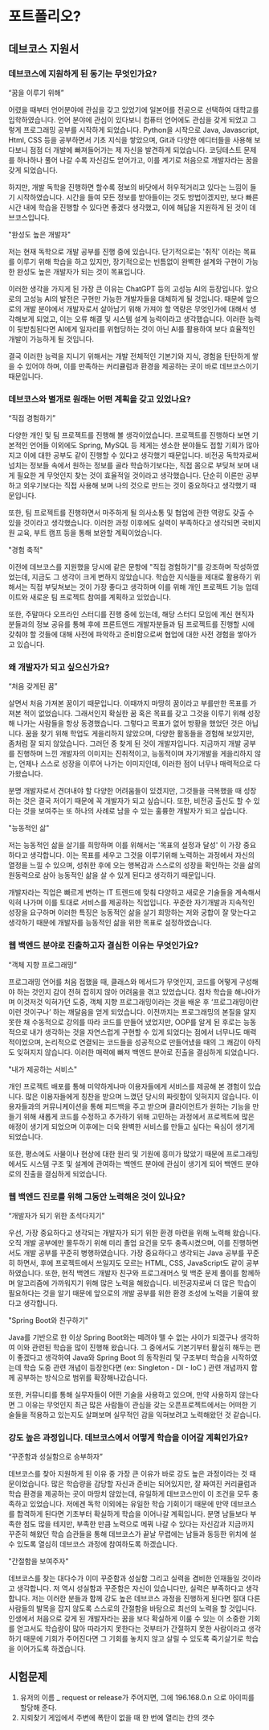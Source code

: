 # 포트폴리오?

## 데브코스 지원서

### 데브코스에 지원하게 된 동기는 무엇인가요?

“꿈을 이루기 위해”

어렸을 때부터 언어분야에 관심을 갖고 있었기에 일본어를 전공으로 선택하여 대학교를 입학하였습니다. 언어 분야에 관심이 있다보니 컴퓨터 언어에도 관심을 갖게 되었고 그렇게 프로그래밍 공부를 시작하게 되었습니다. Python을 시작으로 Java, Javascript, Html, CSS 등을 공부하면서 기초 지식을 쌓았으며, Git과 다양한 에디터들을 사용해 보다보니 점점 더 개발에 빠져들어가는 제 자신을 발견하게 되었습니다. 코딩테스트 문제를 하나하나 풀어 나갈 수록 자신감도 얻어가고, 이를 계기로 처음으로 개발자라는 꿈을 갖게 되었습니다.

하지만, 개발 독학을 진행하면 할수록 정보의 바닷에서 허우적거리고 있다는 느낌이 들기 시작하였습니다. 시간을 들여 모든 정보를 받아들이는 것도 방법이겠지만, 보다 빠른 시간 내에 학습을 진행할 수 있다면 좋겠다 생각했고, 이에 해답을 지원하게 된 것이 데브코스입니다.



"완성도 높은 개발자"

저는 현재 독학으로 개발 공부를 진행 중에 있습니다. 단기적으로는 '취직' 이라는 목표를 이루기 위해 학습을 하고 있지만, 장기적으로는 빈틈없이 완벽한 설계와 구현이 가능한 완성도 높은 개발자가 되는 것이 목표입니다. 

이러한 생각을 가지게 된 가장 큰 이유는 ChatGPT 등의 고성능 AI의 등장입니다. 앞으로의 고성능 AI의 발전은 구현만 가능한 개발자들을 대체하게 될 것입니다. 때문에 앞으로의 개발 분야에서 개발자로서 살아남기 위해 가져야 할 역량은 무엇인가에 대해서 생각해보게 되었고, 이는 오류 해결 및 시스템 설계 능력이라고 생각했습니다. 이러한 능력이 뒷받침된다면 AI에게 일자리를 위협당하는 것이 아닌 AI를 활용하여 보다 효율적인 개발이 가능하게 될 것입니다.

결국 이러한 능력을 지니기 위해서는 개발 전체적인 기본기와 지식, 경험을 탄탄하게 쌓을 수 있어야 하며, 이를 만족하는 커리큘럼과 환경을 제공하는 곳이 바로 데브코스이기 때문입니다.

### 데브코스와 별개로 원래는 어떤 계획을 갖고 있었나요?

“직접 경험하기”

다양한 개인 및 팀 프로젝트를 진행해 볼 생각이었습니다. 프로젝트를 진행하다 보면 기본적인 언어들 이외에도 Spring, MySQL 등 제게는 생소한 분야들도 접할 기회가 많아지고 이에 대한 공부도 같이 진행할 수 있다고 생각했기 때문입니다. 비전공 독학자로써 넘치는 정보들 속에서 원하는 정보를 골라 학습하기보다는, 직접 몸으로 부딪쳐 보며 내게 필요한 게 무엇인지 찾는 것이 효율적일 것이라고 생각했습니다. 단순히 이론만 공부하고 외우기보다는 직접 사용해 보며 나의 것으로 만드는 것이 중요하다고 생각했기 때문입니다.

또한, 팀 프로젝트를 진행하면서 마주하게 될 의사소통 및 협업에 관한 역량도 갖출 수 있을 것이라고 생각했습니다. 이러한 과정 이후에도 실력이 부족하다고 생각되면 국비지원 교육, 부트 캠프 등을 통해 보완할 계획이었습니다.



"경험 축적"

이전에 데브코스를 지원했을 당시에 같은 문항에 "직접 경험하기"를 강조하며 작성하였었는데, 지금도 그 생각이 크게 변하지 않았습니다. 학습한 지식들을 제대로 활용하기 위해서는 직접 부딪쳐보는 것이 가장 좋다고 생각하며 이를 위해 개인 프로젝트 기능 업데이트와 새로운 팀 프로젝트 참여를 계획하고 있었습니다. 

또한, 주말마다 오프라인 스터디를 진행 중에 있는데, 해당 스터디 모임에 계신 현직자 분들과의 정보 공유를 통해 후에 프론트엔드 개발자분들과 팀 프로젝트를 진행할 시에 갖춰야 할 것들에 대해 사전에 파악하고 준비함으로써 협업에 대한 사전 경험을 쌓아가고 있습니다.

### 왜 개발자가 되고 싶으신가요?

“처음 갖게된 꿈”

살면서 처음 가져본 꿈이기 때문입니다. 이때까지 마땅히 꿈이라고 부를만한 목표를 가져본 적이 없었습니다. 그래서인지 확실한 꿈 혹은 목표를 갖고 그것을 이루기 위해 성장해 나가는 사람들을 항상 동경했습니다. 그렇다고 목표가 없어 방황을 했었던 것은 아닙니다. 꿈을 찾기 위해 학업도 게을리하지 않았으며, 다양한 활동들을 경험해 보았지만, 좀처럼 잘 되지 않았습니다. 그러던 중 찾게 된 것이 개발자입니다. 지금까지 개발 공부를 진행하며 느낀 개발자의 이미지는 진취적이고, 능동적이며 자기개발을 게을리하지 않는, 언제나 스스로 성장을 이루어 나가는 이미지인데, 이러한 점이 너무나 매력적으로 다가왔습니다.

분명 개발자로서 견뎌내야 할 다양한 어려움들이 있겠지만, 그것들을 극복했을 때 성장하는 것은 결국 저이기 때문에 꼭 개발자가 되고 싶습니다. 또한, 비전공 출신도 할 수 있다는 것을 보여주는 또 하나의 사례로 남을 수 있는 훌륭한 개발자가 되고 싶습니다.



"능동적인 삶"

저는 능동적인 삶을 살기를 희망하며 이를 위해서는 '목표의 설정과 달성' 이 가장 중요하다고 생각합니다. 이는 목표를 세우고 그것을 이루기위해 노력하는 과정에서 자신의 열정을 느낄 수 있으며, 성취한 후에 오는 행복감과 스스로의 성장을 확인하는 것을 삶의 원동력으로 삼아 능동적인 삶을 살 수 있게 된다고 생각하기 때문입니다. 

개발자라는 직업은 빠르게 변하는 IT 트렌드에 맞춰 다양하고 새로운 기술들을 계속해서 익혀 나가며 이를 토대로 서비스를 제공하는 직업입니다. 꾸준한 자기개발과 지속적인 성장을 요구하며 이러한 특징은 능동적인 삶을 살기 희망하는 저와 궁합이 잘 맞는다고 생각하기 때문에 개발자를 능동적인 삶을 위한 목표로 설정하였습니다.



### 웹 백엔드 분야로 진출하고자 결심한 이유는 무엇인가요?

“객체 지향 프로그래밍”

프로그래밍 언어를 처음 접했을 때, 클래스와 메서드가 무엇인지, 코드를 어떻게 구성해야 하는 것인지 감이 전혀 잡히지 않아 어려움을 겪고 있었습니다. 점차 학습을 해나아가며 이것저것 익혀가던 도중, 객체 지향 프로그래밍이라는 것을 배운 후 ‘프로그래밍이란 이런 것이구나’ 하는 깨달음을 얻게 되었습니다. 이전까지는 프로그래밍의 본질을 알지 못한 채 수동적으로 강의를 따라 코드를 만들어 냈었지만, OOP를 알게 된 후로는 능동적으로 내가 생각하는 것을 자연스럽게 구현할 수 있게 되었다는 점에서 너무나도 매력적이었으며, 논리적으로 연결되는 코드들을 성공적으로 만들어냈을 때의 그 쾌감이 아직도 잊혀지지 않습니다. 이러한 매력에 빠져 백엔드 분야로 진출을 결심하게 되었습니다.



"내가 제공하는 서비스"

개인 프로젝트 배포를 통해 미약하게나마 이용자들에게 서비스를 제공해 본 경험이 있습니다. 많은 이용자들에게 칭찬을 받으며 느꼈던 당시의 짜릿함이 잊혀지지 않습니다. 이용자들과의 커뮤니케이션을 통해 피드백을 주고 받으며 클라이언트가 원하는 기능을 만들기 위해 새롭게 코드를 수정하고 추가하기 위해 고민하는 과정에서 프로젝트에 많은 애정이 생기게 되었으며 이후에는 더욱 완벽한 서비스를 만들고 싶다는 욕심이 생기게 되었습니다. 

또한, 평소에도 사물이나 현상에 대한 원리 및 기원에 흥미가 많았기 때문에 프로그래밍에서도 시스템 구조 및 설계에 관여하는 백엔드 분야에 관심이 생기게 되어 백엔드 분야로의 진출을 결심하게 되었습니다.



### 웹 백엔드 진로를 위해 그동안 노력해온 것이 있나요?

“개발자가 되기 위한 초석다지기”

우선, 가장 중요하다고 생각되는 개발자가 되기 위한 환경 마련을 위해 노력해 왔습니다. 오직 개발 공부에만 몰두하기 위해 미리 졸업 요건을 모두 충족시켰으며, 이를 진행하면서도 개발 공부를 꾸준히 병행하였습니다. 가장 중요하다고 생각되는 Java 공부를 꾸준히 하면서, 후에 프로젝트에서 쓰일지도 모르는 HTML, CSS, JavaScript도 같이 공부하였습니다. 또한, 현직 백엔드 개발자 친구와 프로그래머스 및 백준 문제 풀이를 함께하며 알고리즘에 가까워지기 위해 많은 노력을 해왔습니다. 비전공자로써 더 많은 학습이 필요하다는 것을 알기 때문에 앞으로의 개발 공부를 위한 환경 조성에 노력을 기울여 왔다고 생각합니다.



"Spring Boot와 친구하기"

Java를 기반으로 한 이상 Spring Boot와는 떼려야 뗄 수 없는 사이가 되겠구나 생각하여 이와 관련된 학습을 많이 진행해 왔습니다. 그 중에서도 기본기부터 활실히 해두는 편이 좋겠다고 생각하여 Java와 Spring Boot 의 동작원리  및 구조부터 학습을 시작하였는데 학습 도중 관련 개념이 등장한다면 (ex: Singleton - DI - IoC ) 관련 개념까지 함께 공부하는 방식으로 범위를 확장해나갔습니다.

또한, 커뮤니티를 통해 실무자들이 어떤 기술을 사용하고 있으며, 만약 사용하지 않는다면 그 이유는 무엇인지 최근 많은 사람들이 관심을 갖는 오픈프로젝트에서는 어떠한 기술들을 적용하고 있는지도 살펴보며 실무적인 감을 익혀보려고 노력해왔던 것 같습니다.



### 강도 높은 과정입니다. 데브코스에서 어떻게 학습을 이어갈 계획인가요?

“꾸준함과 성실함으로 승부하자”

데브코스를 찾아 지원하게 된 이유 중 가장 큰 이유가 바로 강도 높은 과정이라는 것 때문이었습니다. 많은 학습량을 감당할 자신과 준비는 되어있지만, 잘 짜여진 커리큘럼과 학습 환경을 제공하는 곳이 마땅치 않았는데, 유일하게 데브코스만이 이 조건을 모두 충족하고 있었습니다. 저에겐 독학 이외에는 유일한 학습 기회이기 때문에 만약 데브코스를 합격하게 된다면 기초부터 확실하게 학습을 이어나갈 계획입니다. 분명 남들보다 부족한 점도 많을 테지만, 부족한 만큼 노력으로 메꿔 나갈 수 있다는 자신감과 지금까지 꾸준히 해왔던 학습 습관들을 통해 데브코스가 끝날 무렵에는 남들과 동등한 위치에 설 수 있도록 열심히 데브코스 과정에 참여하도록 하겠습니다.



"간절함을 보여주자"

데브코스를 찾는 대다수가 이미 꾸준함과 성실함 그리고 실력을 겸비한 인재들일 것이라고 생각합니다. 저 역시 성실함과 꾸준함은 자신이 있습니다만, 실력은 부족하다고 생각합니다. 저는 이러한 분들과 함께 강도 높은 데브코스 과정을 진행하게 된다면 절대 다른 사람들의 발목을 잡지 않도록 스스로의 간절함을 바탕으로 최선의 노력을 할 것입니다. 인생에서 처음으로 갖게 된 개발자라는 꿈을 보다 확실하게 이룰 수 있는 이 소중한 기회를 얻고서도 학습량이 많아 따라가지 못한다는 것부터가 간절하지 못한 사람이라고 생각하기 때문에 기회가 주어진다면 그 기회를 놓치지 않고 살릴 수 있도록 죽기살기로 학습을 이어가도록 하겠습니다.

## 시험문제

1. 유저의 이름 _ request or release가 주어지면, 그에 196.168.0.n 으로 아이피를 할당해 준다.
2. 지뢰찾기 게임에서 주변에 폭탄이 없을 때 한 번에 열리는 칸의 갯수